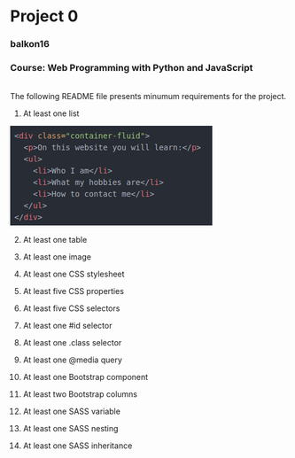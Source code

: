 # Project 0 
### balkon16
### Course: Web Programming with Python and JavaScript

<br>
The following README file presents minumum requirements for the project.

1. At least one list<br>

![](./md_pics/list.png)

2. At least one table<br>

3. At least one image<br>

4. At least one CSS stylesheet<br>

5. At least five CSS properties<br>

6. At least five CSS selectors<br>

7. At least one \#id selector<br>

8. At least one .class selector<br>

9. At least one @media query<br>

10. At least one Bootstrap component<br>

11. At least two Bootstrap columns<br>

12. At least one SASS variable<br>

13. At least one SASS nesting<br>

14. At least one SASS inheritance<br>